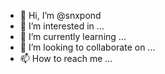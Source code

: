 - 👋 Hi, I’m @snxpond
- 👀 I’m interested in ...
- 🌱 I’m currently learning ...
- 💞️ I’m looking to collaborate on ...
- 📫 How to reach me ...

<!---
snxpond/snxpond is a ✨ special ✨ repository because its `README.md` (this file) appears on your GitHub profile.
You can click the Preview link to take a look at your changes.
--->
